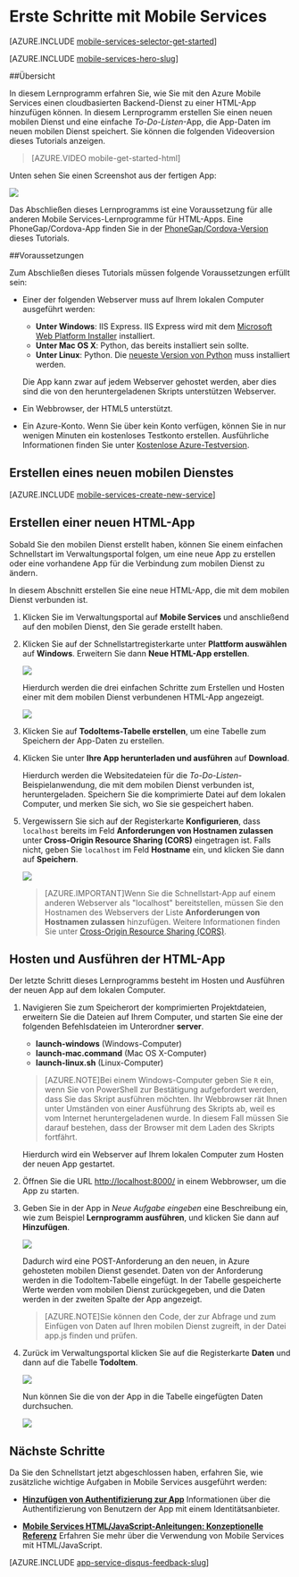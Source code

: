 <properties
	pageTitle="Erste Schritte mit Azure Mobile Services für HTML-/JavaScript-Apps | Microsoft Azure"
	description="In diesem Lernprogramm erhalten Sie Informationen zu den ersten Schritten mit Azure Mobile Services für die HTML-Entwicklung."
	services="mobile-services"
	documentationCenter=""
	authors="ggailey777"
	manager="dwrede"
	editor=""/>

<tags
	ms.service="mobile-services"
	ms.workload="mobile"
	ms.tgt_pltfrm="mobile-html5"
	ms.devlang="javascript"
	ms.topic="get-started-article" 
	ms.date="10/05/2015"
	ms.author="glenga"/>


# <a name="getting-started"></a>Erste Schritte mit Mobile Services

[AZURE.INCLUDE [mobile-services-selector-get-started](../../includes/mobile-services-selector-get-started.md)]&nbsp;

[AZURE.INCLUDE [mobile-services-hero-slug](../../includes/mobile-services-hero-slug.md)]

##Übersicht 

In diesem Lernprogramm erfahren Sie, wie Sie mit den Azure Mobile Services einen cloudbasierten Backend-Dienst zu einer HTML-App hinzufügen können. In diesem Lernprogramm erstellen Sie einen neuen mobilen Dienst und eine einfache *To-Do-Listen*-App, die App-Daten im neuen mobilen Dienst speichert. Sie können die folgenden Videoversion dieses Tutorials anzeigen.

> [AZURE.VIDEO mobile-get-started-html]
 
Unten sehen Sie einen Screenshot aus der fertigen App:

![][0]

Das Abschließen dieses Lernprogramms ist eine Voraussetzung für alle anderen Mobile Services-Lernprogramme für HTML-Apps. Eine PhoneGap/Cordova-App finden Sie in der [PhoneGap/Cordova-Version](mobile-services-javascript-backend-phonegap-get-started.md) dieses Tutorials.

##Voraussetzungen

Zum Abschließen dieses Tutorials müssen folgende Voraussetzungen erfüllt sein:

+ Einer der folgenden Webserver muss auf Ihrem lokalen Computer ausgeführt werden:

	+  **Unter Windows**: IIS Express. IIS Express wird mit dem [Microsoft Web Platform Installer] installiert.
	+  **Unter Mac OS X**: Python, das bereits installiert sein sollte.
	+  **Unter Linux**: Python. Die [neueste Version von Python] muss installiert werden.

	Die App kann zwar auf jedem Webserver gehostet werden, aber dies sind die von den heruntergeladenen Skripts unterstützen Webserver.

+ Ein Webbrowser, der HTML5 unterstützt.
+ Ein Azure-Konto. Wenn Sie über kein Konto verfügen, können Sie in nur wenigen Minuten ein kostenloses Testkonto erstellen. Ausführliche Informationen finden Sie unter [Kostenlose Azure-Testversion](http://azure.microsoft.com/pricing/free-trial/?WT.mc_id=A0E0E5C02&amp;returnurl=http%3A%2F%2Fazure.microsoft.com%2Fde-DE%2Fdevelop%2Fmobile%2Ftutorials%2Fget-started-html%2F"%20target="_blank). 


## <a name="create-new-service"> </a>Erstellen eines neuen mobilen Dienstes

[AZURE.INCLUDE [mobile-services-create-new-service](../../includes/mobile-services-create-new-service.md)]

## Erstellen einer neuen HTML-App

Sobald Sie den mobilen Dienst erstellt haben, können Sie einem einfachen Schnellstart im Verwaltungsportal folgen, um eine neue App zu erstellen oder eine vorhandene App für die Verbindung zum mobilen Dienst zu ändern.

In diesem Abschnitt erstellen Sie eine neue HTML-App, die mit dem mobilen Dienst verbunden ist.

1.  Klicken Sie im Verwaltungsportal auf **Mobile Services** und anschließend auf den mobilen Dienst, den Sie gerade erstellt haben.


2. Klicken Sie auf der Schnellstartregisterkarte unter **Plattform auswählen** auf **Windows**. Erweitern Sie dann **Neue HTML-App erstellen**.

   	![][6]

   	Hierdurch werden die drei einfachen Schritte zum Erstellen und Hosten einer mit dem mobilen Dienst verbundenen HTML-App angezeigt.

  	![][7]

3. Klicken Sie auf **TodoItems-Tabelle erstellen**, um eine Tabelle zum Speichern der App-Daten zu erstellen.

4. Klicken Sie unter **Ihre App herunterladen und ausführen** auf **Download**.

  	Hierdurch werden die Websitedateien für die _To-Do-Listen_-Beispielanwendung, die mit dem mobilen Dienst verbunden ist, heruntergeladen. Speichern Sie die komprimierte Datei auf dem lokalen Computer, und merken Sie sich, wo Sie sie gespeichert haben.

5. Vergewissern Sie sich auf der Registerkarte **Konfigurieren**, dass `localhost` bereits im Feld **Anforderungen von Hostnamen zulassen** unter **Cross-Origin Resource Sharing (CORS)** eingetragen ist. Falls nicht, geben Sie `localhost` im Feld **Hostname** ein, und klicken Sie dann auf **Speichern**.

  	![][9]

	> [AZURE.IMPORTANT]Wenn Sie die Schnellstart-App auf einem anderen Webserver als "localhost" bereitstellen, müssen Sie den Hostnamen des Webservers der Liste **Anforderungen von Hostnamen zulassen** hinzufügen. Weitere Informationen finden Sie unter [Cross-Origin Resource Sharing (CORS)](http://msdn.microsoft.com/library/windowsazure/dn155871.aspx"%20target="_blank).

## Hosten und Ausführen der HTML-App

Der letzte Schritt dieses Lernprogramms besteht im Hosten und Ausführen der neuen App auf dem lokalen Computer.

1. Navigieren Sie zum Speicherort der komprimierten Projektdateien, erweitern Sie die Dateien auf Ihrem Computer, und starten Sie eine der folgenden Befehlsdateien im Unterordner **server**.

	+ **launch-windows** (Windows-Computer)
	+ **launch-mac.command** (Mac OS X-Computer)
	+ **launch-linux.sh** (Linux-Computer)

	> [AZURE.NOTE]Bei einem Windows-Computer geben Sie `R` ein, wenn Sie von PowerShell zur Bestätigung aufgefordert werden, dass Sie das Skript ausführen möchten. Ihr Webbrowser rät Ihnen unter Umständen von einer Ausführung des Skripts ab, weil es vom Internet heruntergeladenen wurde. In diesem Fall müssen Sie darauf bestehen, dass der Browser mit dem Laden des Skripts fortfährt.

	Hierdurch wird ein Webserver auf Ihrem lokalen Computer zum Hosten der neuen App gestartet.

2. Öffnen Sie die URL <a href="http://localhost:8000/" target="_blank">http://localhost:8000/</a> in einem Webbrowser, um die App zu starten.

3. Geben Sie in der App in _Neue Aufgabe eingeben_ eine Beschreibung ein, wie zum Beispiel **Lernprogramm ausführen**, und klicken Sie dann auf **Hinzufügen**.

   	![][10]

   	Dadurch wird eine POST-Anforderung an den neuen, in Azure gehosteten mobilen Dienst gesendet. Daten von der Anforderung werden in die TodoItem-Tabelle eingefügt. In der Tabelle gespeicherte Werte werden vom mobilen Dienst zurückgegeben, und die Daten werden in der zweiten Spalte der App angezeigt.

	> [AZURE.NOTE]Sie können den Code, der zur Abfrage und zum Einfügen von Daten auf Ihren mobilen Dienst zugreift, in der Datei app.js finden und prüfen.

4. Zurück im Verwaltungsportal klicken Sie auf die Registerkarte **Daten** und dann auf die Tabelle **TodoItem**.

   	![][11]

   	Nun können Sie die von der App in die Tabelle eingefügten Daten durchsuchen.

   	![][12]

## <a name="next-steps"> </a>Nächste Schritte
Da Sie den Schnellstart jetzt abgeschlossen haben, erfahren Sie, wie zusätzliche wichtige Aufgaben in Mobile Services ausgeführt werden:

* **[Hinzufügen von Authentifizierung zur App]** Informationen über die Authentifizierung von Benutzern der App mit einem Identitätsanbieter.

* **[Mobile Services HTML/JavaScript-Anleitungen: Konzeptionelle Referenz]** Erfahren Sie mehr über die Verwendung von Mobile Services mit HTML/JavaScript.


[AZURE.INCLUDE [app-service-disqus-feedback-slug](../../includes/app-service-disqus-feedback-slug.md)]

<!-- Anchors. -->
[Getting started with Mobile Services]: #getting-started
[Create a new mobile service]: #create-new-service
[Define the mobile service instance]: #define-mobile-service-instance
[Next Steps]: #next-steps

<!-- Images. -->
[0]: ./media/mobile-services-html-get-started/mobile-quickstart-completed-html.png

[6]: ./media/mobile-services-html-get-started/mobile-portal-quickstart-html.png
[7]: ./media/mobile-services-html-get-started/mobile-quickstart-steps-html.png

[9]: ./media/mobile-services-html-get-started/mobile-services-set-cors-localhost.png
[10]: ./media/mobile-services-html-get-started/mobile-quickstart-startup-html.png
[11]: ./media/mobile-services-html-get-started/mobile-data-tab.png
[12]: ./media/mobile-services-html-get-started/mobile-data-browse.png


<!-- URLs. -->
[Hinzufügen von Authentifizierung zur App]: mobile-services-html-get-started-users.md

[Management Portal]: https://manage.windowsazure.com/
[Microsoft Web Platform Installer]: http://go.microsoft.com/fwlink/p/?LinkId=286333
[neueste Version von Python]: http://go.microsoft.com/fwlink/p/?LinkId=286342
[Mobile Services HTML/JavaScript-Anleitungen: Konzeptionelle Referenz]: mobile-services-html-how-to-use-client-library.md
[Cross-origin resource sharing]: http://msdn.microsoft.com/library/azure/dn155871.aspx
 

<!---HONumber=Oct15_HO3-->